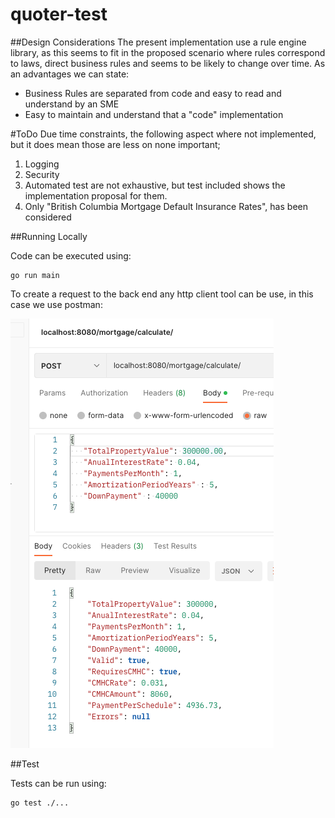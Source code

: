 # quoter-test

##Design Considerations
The present implementation use a rule engine library, as this seems to fit in the proposed scenario
where rules correspond to laws, direct business rules and seems to be likely to change over time. As an advantages we can state:

* Business Rules are separated from code and easy to read and understand by an SME
* Easy to maintain and understand that a "code" implementation 


#ToDo
Due time constraints, the following aspect where not implemented, but it does mean those are less on none important;

1. Logging
2. Security
3. Automated test are not exhaustive, but test included shows the implementation proposal for them.
4. Only "British Columbia Mortgage Default Insurance Rates", has been considered 

##Running Locally

Code can be executed using:
````
go run main 
````

To create a request to the back end any http client tool can be use, in this case we use postman:

![img.png](img.png)

##Test

Tests can be run using:

````
go test ./...
````